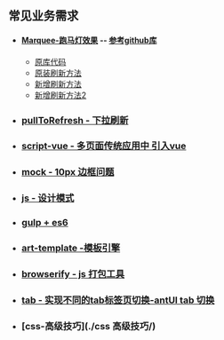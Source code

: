 ## 常见业务需求

  - #### [Marquee-跑马灯效果](./Marquee/) -- [参考github库](https://github.com/ezekielaquino/Marquee3000)
      - [原库代码](./Marquee/Marquee3000-master/)
      - [原装刷新方法](./Marquee/index.html)
      - [新增刷新方法](./Marquee/index2.html)
      - [新增刷新方法2](./Marquee/index-refreshWarp.html)
  - ### [pullToRefresh - 下拉刷新](./pullToRefresh/myrefresh/)
  - ### [script-vue - 多页面传统应用中 引入vue](./script-vue/)
  - ### [mock - 10px 边框问题](./mock)
  - ### [js - 设计模式](./js-设计模式/)
  - ### [gulp + es6](./gulp-es6/)
  - ### [art-template -模板引擎](./art-template/)
  - ### [browserify - js 打包工具](./browserify/)
  - ### [tab -  实现不同的tab标签页切换-antUI tab 切换](./tab-iframe/)
  - ### [css-高级技巧](./css 高级技巧/)
